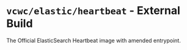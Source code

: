 # `vcwc/elastic/heartbeat` - External Build

The Official ElasticSearch Heartbeat image with amended entrypoint.
